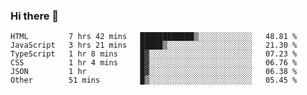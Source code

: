 ### Hi there 👋

<!--START_SECTION:waka-->

```text
HTML         7 hrs 42 mins   ████████████▒░░░░░░░░░░░░   48.81 %
JavaScript   3 hrs 21 mins   █████▒░░░░░░░░░░░░░░░░░░░   21.30 %
TypeScript   1 hr 8 mins     █▓░░░░░░░░░░░░░░░░░░░░░░░   07.23 %
CSS          1 hr 4 mins     █▓░░░░░░░░░░░░░░░░░░░░░░░   06.76 %
JSON         1 hr            █▓░░░░░░░░░░░░░░░░░░░░░░░   06.38 %
Other        51 mins         █▒░░░░░░░░░░░░░░░░░░░░░░░   05.45 %
```

<!--END_SECTION:waka-->

<!--
**arlenxuzj/arlenxuzj** is a ✨ _special_ ✨ repository because its `README.md` (this file) appears on your GitHub profile.

Here are some ideas to get you started:

- 🔭 I’m currently working on ...
- 🌱 I’m currently learning ...
- 👯 I’m looking to collaborate on ...
- 🤔 I’m looking for help with ...
- 💬 Ask me about ...
- 📫 How to reach me: ...
- 😄 Pronouns: ...
- ⚡ Fun fact: ...
-->
